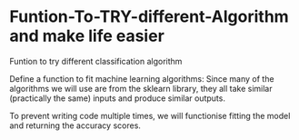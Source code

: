 # Funtion-To-TRY-different-Algorithm and make life easier 
Funtion to try different classification algorithm 

Define a function to fit machine learning algorithms:
Since many of the algorithms we will use are from the sklearn library, they all take similar (practically the same) inputs and produce similar outputs.

To prevent writing code multiple times, we will functionise fitting the model and returning the accuracy scores.
